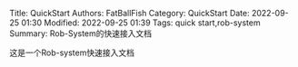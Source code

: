 Title: QuickStart
Authors: FatBallFish
Category: QuickStart
Date: 2022-09-25 01:30
Modified: 2022-09-25 01:39
Tags: quick start,rob-system
Summary: Rob-System的快速接入文档


这是一个Rob-system快速接入文档